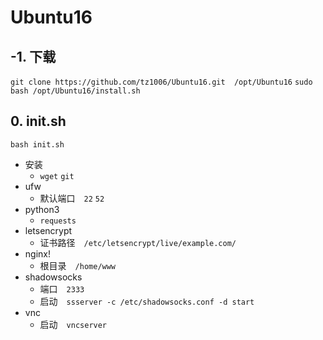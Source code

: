 # Ubuntu16

## -1. 下载
`git clone https://github.com/tz1006/Ubuntu16.git  /opt/Ubuntu16`
`sudo bash /opt/Ubuntu16/install.sh`
## 0. init.sh
`bash init.sh`
- 安装
  - `wget` `git`
- ufw
  - 默认端口　`22` `52`
- python3
  - `requests`
- letsencrypt
  - 证书路径　`/etc/letsencrypt/live/example.com/`
- nginx!
  - 根目录　`/home/www`
- shadowsocks
  - 端口　`2333`
  - 启动　`ssserver -c /etc/shadowsocks.conf -d start`
- vnc
  - 启动　`vncserver`
